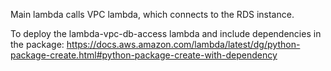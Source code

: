 Main lambda calls VPC lambda, which connects to the RDS instance.

To deploy the lambda-vpc-db-access lambda and include dependencies in the package:
https://docs.aws.amazon.com/lambda/latest/dg/python-package-create.html#python-package-create-with-dependency